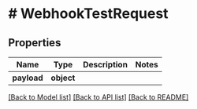 # # WebhookTestRequest

## Properties

Name | Type | Description | Notes
------------ | ------------- | ------------- | -------------
**payload** | **object** |  |

[[Back to Model list]](../../README.md#models) [[Back to API list]](../../README.md#endpoints) [[Back to README]](../../README.md)
